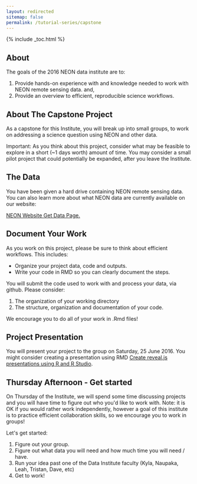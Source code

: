 ```yaml
---
layout: redirected
sitemap: false
permalink: /tutorial-series/capstone
---
```


{% include _toc.html %}

## About

The goals of the 2016 NEON data institute are to:

1. Provide hands-on experience with and knowledge needed to work with NEON remote
sensing data. and,
2. Provide an overview to efficient, reproducible science workflows.

## About The Capstone Project

As a capstone for this Institute, you will break up into small groups, to work on addressing
a science question using NEON and other data.

Important: As you think about this project, consider what may be feasible to explore in a short (~1 days worth) amount of time. You may consider a small pilot project that could potentially be expanded, after you leave the Institute.  


## The Data
You have been given a hard drive containing NEON remote sensing data. You can
also learn more about what NEON data are currently available on our website:

 <a class="btn btn-inverse" href="http://www.neonscience.org/data-resources/get-data" target="_blank">NEON Website Get Data Page.</a>

## Document Your Work

 As you work on this project, please be sure to think about efficient workflows.
 This includes:

 * Organize your project data, code and outputs.
 * Write your code in RMD so you can clearly document the steps.

You will submit the code used to work with and process your data, via github.
Please consider:

1. The organization of your working directory
2. The structure, organization and documentation of your code.

We encourage you to do all of your work in .Rmd files!

## Project Presentation

 You will present your project to the group on Saturday, 25 June 2016.
 You might consider creating a presentation using RMD <a href="http://rmarkdown.rstudio.com/revealjs_presentation_format.html" target="_blank">Create reveal.js presentations using R and R Studio</a>.

## Thursday Afternoon - Get started

On Thursday of the Institute, we will spend some time discussing projects and you
will have time to figure out who you'd like to work with. Note: it is OK if you
would rather work independently, however a goal of this institute is to practice
efficient collaboration skills, so we encourage you to work in groups!

Let's get started:

1. Figure out your group.
2. Figure out what data you will need and how much time you will need / have.
3. Run your idea past one of the Data Institute faculty (Kyla, Naupaka, Leah, Tristan, Dave, etc)
4. Get to work!
